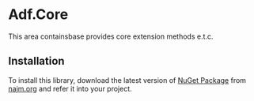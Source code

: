 ﻿# Adf.Core

This area containsbase provides core extension methods e.t.c.


## Installation

To install this library, download the latest version of [NuGet Package](http://dev02.nis.com/tfs/Najm/_packaging/Adf/nuget/v3/index.json) from [najm.org](https://www.najm.org/) and refer it into your project.  


